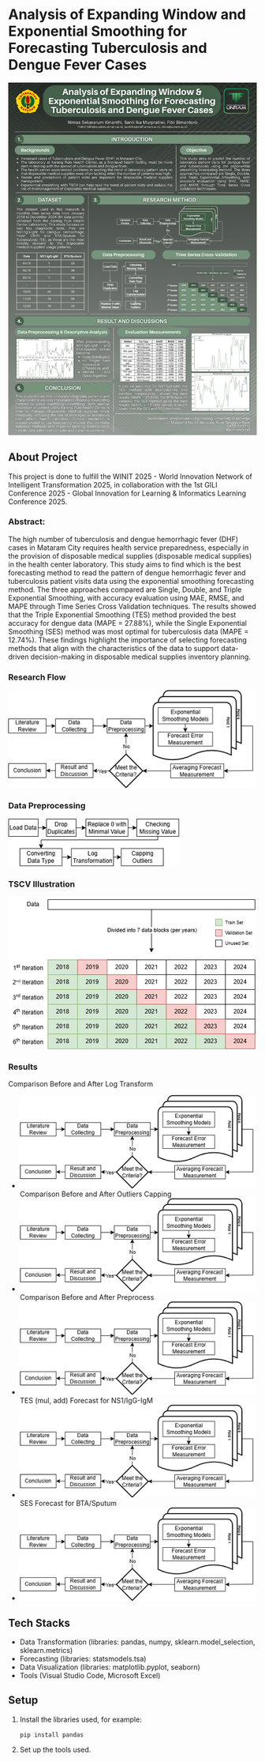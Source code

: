 # Analysis of Expanding Window and Exponential Smoothing for Forecasting Tuberculosis and Dengue Fever Cases
![alt text](https://github.com/arumkinanthi/exponential-smoothing-expanding-window-forecast-for-tuberculosis-and-dhf-cases/blob/main/assets/poster.png)

## About Project
This project is done to fulfill the WINIT 2025 - World Innovation Network of Intelligent Transformation 2025, in collaboration with the 1st GILI Conference 2025 - Global Innovation for Learning & Informatics Learning Conference 2025.
### Abstract:
The high number of tuberculosis and dengue hemorrhagic fever (DHF) cases in Mataram City requires health service preparedness, especially in the provision of disposable medical supplies (disposable medical supplies) in the health center laboratory. This study aims to find which is the best forecasting method to read the pattern of dengue hemorrhagic fever and tuberculosis patient visits data using the exponential smoothing forecasting method. The three approaches compared are Single, Double, and Triple Exponential Smoothing, with accuracy evaluation using MAE, RMSE, and MAPE through Time Series Cross Validation techniques. The results showed that the Triple Exponential Smoothing (TES) method provided the best accuracy for dengue data (MAPE = 27.88%), while the Single Exponential Smoothing (SES) method was most optimal for tuberculosis data (MAPE = 12.74%). These findings highlight the importance of selecting forecasting methods that align with the characteristics of the data to support data-driven decision-making in disposable medical supplies inventory planning.
### Research Flow
![alt text](https://github.com/arumkinanthi/exponential-smoothing-expanding-window-forecast-for-tuberculosis-and-dhf-cases/blob/main/assets/Research%20Flow.png)
### Data Preprocessing
![alt text](https://github.com/arumkinanthi/exponential-smoothing-expanding-window-forecast-for-tuberculosis-and-dhf-cases/blob/main/assets/data%20prep.png)
### TSCV Illustration
![alt text](https://github.com/arumkinanthi/exponential-smoothing-expanding-window-forecast-for-tuberculosis-and-dhf-cases/blob/main/assets/tscv.png)
### Results
   Comparison Before and After Log Transform
- ![alt text](https://github.com/arumkinanthi/exponential-smoothing-expanding-window-forecast-for-tuberculosis-and-dhf-cases/blob/main/assets/Research%20Flow.png)
   Comparison Before and After Outliers Capping
- ![alt text](https://github.com/arumkinanthi/exponential-smoothing-expanding-window-forecast-for-tuberculosis-and-dhf-cases/blob/main/assets/Research%20Flow.png)
   Comparison Before and After Preprocess
- ![alt text](https://github.com/arumkinanthi/exponential-smoothing-expanding-window-forecast-for-tuberculosis-and-dhf-cases/blob/main/assets/Research%20Flow.png)
   TES (mul, add) Forecast for NS1/IgG-IgM 
- ![alt text](https://github.com/arumkinanthi/exponential-smoothing-expanding-window-forecast-for-tuberculosis-and-dhf-cases/blob/main/assets/Research%20Flow.png)
   SES Forecast for BTA/Sputum
- ![alt text](https://github.com/arumkinanthi/exponential-smoothing-expanding-window-forecast-for-tuberculosis-and-dhf-cases/blob/main/assets/Research%20Flow.png)

## Tech Stacks
- Data Transformation (libraries: pandas, numpy, sklearn.model_selection, sklearn.metrics)
- Forecasting (libraries: statsmodels.tsa)
- Data Visualization (libraries: matplotlib.pyplot, seaborn)
- Tools (Visual Studio Code, Microsoft Excel)

## Setup 
1. Install the libraries used, for example:
   ```
   pip install pandas
   ```
2. Set up the tools used.
